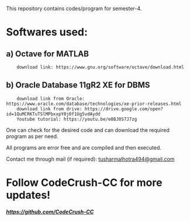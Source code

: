 This repository contains codes/program for semester-4.

# Softwares used:

   ## a) Octave for MATLAB
        download link: https://www.gnu.org/software/octave/download.html
        
  ## b) Oracle Database 11gR2 XE for DBMS
        download link from Oracle: https://www.oracle.com/database/technologies/xe-prior-releases.html
        download link from drive: https://drive.google.com/open?id=1QuMCRKTuTSlMPbxxpY0j0f1Ug5vdAydd
        Youtube tutorial: https://youtu.be/e8BJ0S7J7zg
  
One can check for the desired code and can download the required program as per need.

All programs are error free and are compiled and then executed.

Contact me through mail (if required): tusharmalhotra494@gmail.com


# Follow CodeCrush-CC for more updates! 
##### https://github.com/CodeCrush-CC
